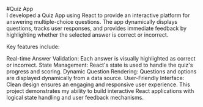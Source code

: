 #Quiz App
<br>
I developed a Quiz App using React to provide an interactive platform for answering multiple-choice questions. The app dynamically displays questions, tracks user responses, and provides immediate feedback by highlighting whether the selected answer is correct or incorrect.

Key features include:

Real-time Answer Validation: Each answer is visually highlighted as correct or incorrect.
State Management: React's state is used to handle the quiz's progress and scoring.
Dynamic Question Rendering: Questions and options are displayed dynamically from a data source.
User-Friendly Interface: Clean design ensures an engaging and responsive user experience.
This project demonstrates my ability to build interactive React applications with logical state handling and user feedback mechanisms.

